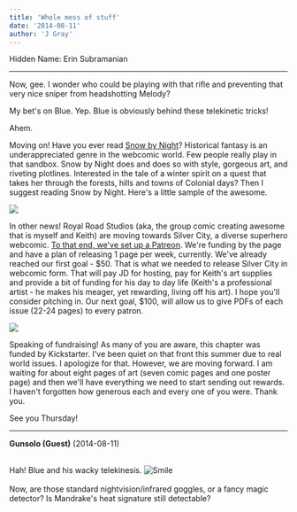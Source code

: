 ```yaml
---
title: 'Whole mess of stuff'
date: '2014-08-11'
author: 'J Gray'
---
```


<p>Hidden Name: Erin Subramanian</p><hr><p>Now, gee. I wonder who could be playing with that rifle and preventing that very nice sniper from headshotting Melody? </p><p>My bet's on Blue. Yep. Blue is obviously behind these telekinetic tricks!</p><p>Ahem.</p><p>Moving on! Have you ever read <a href="http://www.snowbynight.com/" target="_blank">Snow by Night</a>? Historical fantasy is an underappreciated genre in the webcomic world. Few people really play in that sandbox. Snow by Night does and does so with style, gorgeous art, and riveting plotlines. Interested in the tale of a winter spirit on a quest that takes her through the forests, hills and towns of Colonial days? Then I suggest reading Snow by Night. Here's a little sample of the awesome.</p><p><img src="/pics/c308af0d96025daa8a941f330707e8c8.png"></p><p>In other news! Royal Road Studios (aka, the group comic creating awesome that is myself and Keith) are moving towards Silver City, a diverse superhero webcomic. <a href="http://www.patreon.com/user?u=244206" target="_blank">To that end, we've set up a Patreon</a>. We're funding by the page and have a plan of releasing 1 page per week, currently. We've already reached our first goal - $50. That is what we needed to release Silver City in webcomic form. That will pay JD for hosting, pay for Keith's art supplies and provide a bit of funding for his day to day life (Keith's a professional artist - he makes his meager, yet rewarding, living off his art). I hope you'll consider pitching in. Our next goal, $100, will allow us to give PDFs of each issue (22-24 pages) to every patron.</p><p><img src="/pics/384c5a60f965eb36fd39105277a0705e.jpg"></p><p>Speaking of fundraising! As many of you are aware, this chapter was funded by Kickstarter. I've been quiet on that front this summer due to real world issues. I apologize for that. However, we are moving forward. I am waiting for about eight pages of art (seven comic pages and one poster page) and then we'll have everything we need to start sending out rewards. I haven't forgotten how generous each and every one of you were. Thank you.</p><p>See you Thursday!</p>

---
**Gunsolo (Guest)** (2014-08-11)

<br> Hah! Blue and his wacky telekinesis. <img src="/smilies/smile.gif" alt="Smile" border="0"><br><br>Now, are those standard nightvision/infrared goggles, or a fancy magic detector? Is Mandrake's heat signature still detectable?<br>

